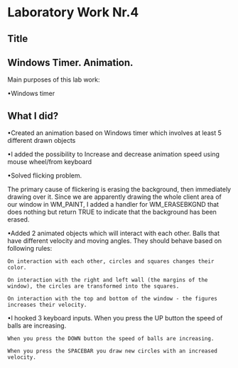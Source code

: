 Laboratory Work Nr.4
====================

Title
-----
Windows Timer. Animation.
------------
Main purposes of this lab work:

•Windows timer

What I did?
--------------------
•Created an animation based on Windows timer which involves at least 5 different drawn objects

•I added the possibility to Increase and decrease animation speed using mouse wheel/from keyboard

•Solved flicking problem.

The primary cause of  flickering is erasing the background, then immediately drawing over it. Since we are apparently drawing the whole client area of our window in WM_PAINT, I added a handler for WM_ERASEBKGND that does nothing but return TRUE to indicate that the background has been erased.

•Added 2 animated objects which will interact with each other. Balls that have different velocity and moving angles. They should behave based on following rules:

	On interaction with each other, circles and squares changes their color.

	On interaction with the right and left wall (the margins of the window), the circles are transformed into the squares.

	On interaction with the top and bottom of the window - the figures increases their velocity.

•I hooked 3 keyboard inputs. 
	When you press the UP button the speed of balls are increasing.

	When you press the DOWN button the speed of balls are increasing.

	When you press the SPACEBAR you draw new circles with an increased velocity.
